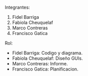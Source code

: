 Integrantes:

1. Fidel Barriga 
2. Fabiola Cheuquelaf
3. Marco Contreras
4. Francisco Gatica

Rol:
* Fidel Barriga: Codigo y diagrama.
* Fabiola Cheuquelaf: Diseño GUIs.
* Marco Contreras: Informe.
* Francisco Gatica: Planificacion.